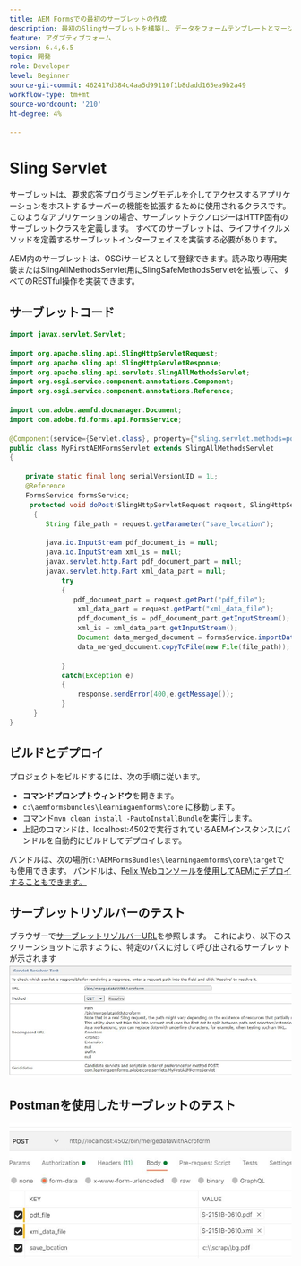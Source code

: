 ```yaml
---
title: AEM Formsでの最初のサーブレットの作成
description: 最初のSlingサーブレットを構築し、データをフォームテンプレートとマージします。
feature: アダプティブフォーム
version: 6.4,6.5
topic: 開発
role: Developer
level: Beginner
source-git-commit: 462417d384c4aa5d99110f1b8dadd165ea9b2a49
workflow-type: tm+mt
source-wordcount: '210'
ht-degree: 4%

---
```



# Sling Servlet

サーブレットは、要求応答プログラミングモデルを介してアクセスするアプリケーションをホストするサーバーの機能を拡張するために使用されるクラスです。 このようなアプリケーションの場合、サーブレットテクノロジーはHTTP固有のサーブレットクラスを定義します。
すべてのサーブレットは、ライフサイクルメソッドを定義するサーブレットインターフェイスを実装する必要があります。


AEM内のサーブレットは、OSGiサービスとして登録できます。読み取り専用実装またはSlingAllMethodsServlet用にSlingSafeMethodsServletを拡張して、すべてのRESTful操作を実装できます。

## サーブレットコード

```java
import javax.servlet.Servlet;

import org.apache.sling.api.SlingHttpServletRequest;
import org.apache.sling.api.SlingHttpServletResponse;
import org.apache.sling.api.servlets.SlingAllMethodsServlet;
import org.osgi.service.component.annotations.Component;
import org.osgi.service.component.annotations.Reference;

import com.adobe.aemfd.docmanager.Document;
import com.adobe.fd.forms.api.FormsService;

@Component(service={Servlet.class}, property={"sling.servlet.methods=post", "sling.servlet.paths=/bin/mergedataWithAcroform"})
public class MyFirstAEMFormsServlet extends SlingAllMethodsServlet
{
	
	private static final long serialVersionUID = 1L;
	@Reference
	FormsService formsService;
	 protected void doPost(SlingHttpServletRequest request, SlingHttpServletResponse response)
	  { 
		 String file_path = request.getParameter("save_location");
		 
		 java.io.InputStream pdf_document_is = null;
		 java.io.InputStream xml_is = null;
		 javax.servlet.http.Part pdf_document_part = null;
		 javax.servlet.http.Part xml_data_part = null;
		 	 try
		 	 {
		 		pdf_document_part = request.getPart("pdf_file");
				 xml_data_part = request.getPart("xml_data_file");
				 pdf_document_is = pdf_document_part.getInputStream();
				 xml_is = xml_data_part.getInputStream();
				 Document data_merged_document = formsService.importData(new Document(pdf_document_is), new Document(xml_is));
				 data_merged_document.copyToFile(new File(file_path));
				 
		 	 }
		 	 catch(Exception e)
		 	 {
		 		 response.sendError(400,e.getMessage());
		 	 }
	  }
}
```

## ビルドとデプロイ

プロジェクトをビルドするには、次の手順に従います。

* **コマンドプロンプトウィンドウ**&#x200B;を開きます。
* `c:\aemformsbundles\learningaemforms\core` に移動します。
* コマンド`mvn clean install -PautoInstallBundle`を実行します。
* 上記のコマンドは、localhost:4502で実行されているAEMインスタンスにバンドルを自動的にビルドしてデプロイします。

バンドルは、次の場所`C:\AEMFormsBundles\learningaemforms\core\target`でも使用できます。 バンドルは、[Felix Webコンソールを使用してAEMにデプロイすることもできます。](http://localhost:4502/system/console/bundles)


## サーブレットリゾルバーのテスト

ブラウザーで[サーブレットリゾルバーURL](http://localhost:4502/system/console/servletresolver?url=%2Fbin%2FmergedataWithAcroform&amp;method=POST)を参照します。 これにより、以下のスクリーンショットに示すように、特定のパスに対して呼び出されるサーブレットが示されます
![servlet-resolver](assets/servlet-resolver.JPG)

## Postmanを使用したサーブレットのテスト

![test-servlet-postman](assets/test-servlet-postman.JPG)
